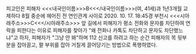 피고인은 피해자 <<<내국인이름>>>B<<</내국인이름>>>(여, 41세)과 1년3개월 교제하다 8월 중순에 헤어진 전 연인관계 사이로 2020. 10. 17. 18:45경 부천시 <<<시아래주소>>>C<<</시아래주소>>> 앞 길에서 피해자가 평소 전화와 문자를 차단하여 연락을 피한다는 이유로 피해자를 찾아가 "왜 전화나 카톡도 차단하고 문자도 차단했느냐"고 하자, 피해자가 "그냥 안 봐"하며 112 신고를 하려고 하는 순간 피해자의 목 뒷부분을 잡아끌고, 팔 부위를 잡아 거칠게 끌어당기는 방법으로 폭행하였다.